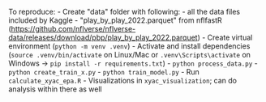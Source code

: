 To reproduce:
    - Create "data" folder with following:
        - all the data files included by Kaggle
        - "play_by_play_2022.parquet" from nflfastR (https://github.com/nflverse/nflverse-data/releases/download/pbp/play_by_play_2022.parquet)
    - Create virtual environment (`python -m venv .venv`)
    - Activate and install dependencies (`source .venv/bin/activate` on Linux/Mac or `.venv\Scripts\activate` on Windows -> `pip install -r requirements.txt`)
    - `python process_data.py`
    - `python create_train_x.py`
    - `python train_model.py`
    - Run `calculate_xyac_epa.R`
    - Visualizations in `xyac_visualization`; can do analysis within there as well